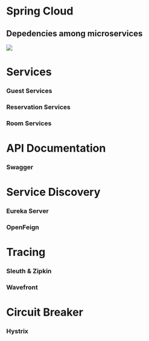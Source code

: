 # Spring Cloud

## Depedencies among microservices 
![]([https://github.com/bhargrah/java_sleuth_zipkin_ms_maven/blob/master/images/Interaction.png](https://github.com/bhargrah/spring-cloud/blob/main/images/Services.png))

# Services
### Guest Services
### Reservation Services
### Room Services

# API Documentation
### Swagger

# Service Discovery 
### Eureka Server
### OpenFeign

# Tracing
### Sleuth & Zipkin 
### Wavefront

# Circuit Breaker
### Hystrix
